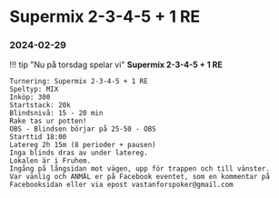 # Supermix 2-3-4-5 + 1 RE
### 2024-02-29

!!! tip "Nu på torsdag spelar vi"
    **Supermix 2-3-4-5 + 1 RE**

    Turnering: Supermix 2-3-4-5 + 1 RE  
    Speltyp: MIX  
    Inköp: 300  
    Startstack: 20k  
    Blindsnivå: 15 - 20 min  
    Rake tas ur potten!  
    OBS - Blindsen börjar på 25-50 - OBS  
    Starttid 18:00  
    Latereg 2h 15m (8 perioder + pausen)  
    Inga blinds dras av under latereg.  
    Lokalen är i Fruhem.  
    Ingång på långsidan mot vägen, upp för trappen och till vänster.  
    Var vänlig och ANMÄL er på Facebook eventet, som en kommentar på Facebooksidan eller via epost vastanforspoker@gmail.com